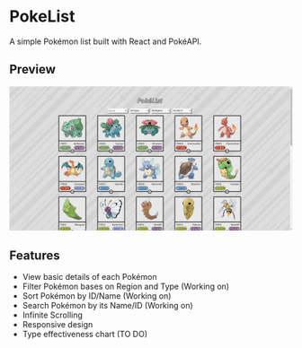 # PokeList
A simple Pokémon list built with React and PokéAPI.

## Preview
![PokeList Page Preview](vanilla-css/public/preview.png)

## Features
- View basic details of each Pokémon
- Filter Pokémon bases on Region and Type (Working on)
- Sort Pokémon by ID/Name (Working on)
- Search Pokémon by its Name/ID (Working on)
- Infinite Scrolling
- Responsive design
- Type effectiveness chart (TO DO)
